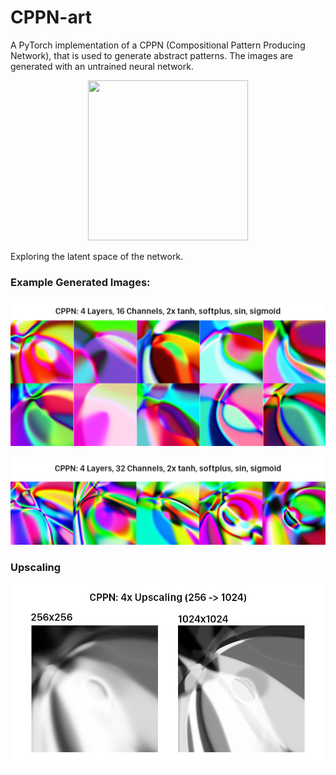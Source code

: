 # CPPN-art

A PyTorch implementation of a CPPN (Compositional Pattern Producing Network), that is used to generate abstract patterns. The images are generated with an untrained neural network. 

<p align="center">
  <img width="256" height="256" src="https://raw.githubusercontent.com/johnguibas/cppn-art/master/images/cppn.gif">
</p>

Exploring the latent space of the network.

### Example Generated Images:

![galley](/images/lmao.png)

![32chan](/images/32chan.png)

### Upscaling 

![upscaling](/images/upscaling.png)





